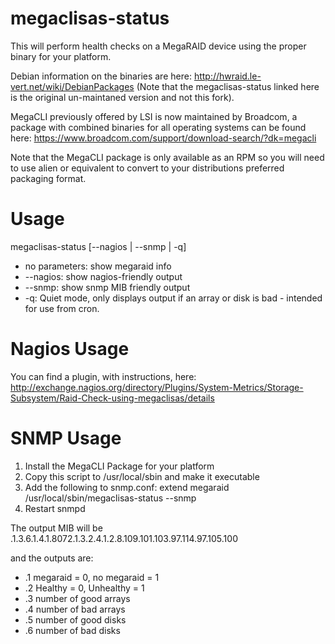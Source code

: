 megaclisas-status
=================

This will perform health checks on a MegaRAID device using the proper binary for your platform.

Debian information on the binaries are here: http://hwraid.le-vert.net/wiki/DebianPackages (Note that the megaclisas-status linked here is the original un-maintaned version and not this fork).

MegaCLI previously offered by LSI is now maintained by Broadcom, a package with combined binaries for all operating systems can be found here: https://www.broadcom.com/support/download-search/?dk=megacli

Note that the MegaCLI package is only available as an RPM so you will need to use alien or equivalent to convert to your distributions preferred packaging format.


Usage
=================

megaclisas-status [--nagios | --snmp | -q]

* no parameters: show megaraid info
* --nagios: show nagios-friendly output
* --snmp: show snmp MIB friendly output
* -q: Quiet mode, only displays output if an array or disk is bad - intended for use from cron.

Nagios Usage
=================

You can find a plugin, with instructions, here: http://exchange.nagios.org/directory/Plugins/System-Metrics/Storage-Subsystem/Raid-Check-using-megaclisas/details

SNMP Usage
=================

1. Install the MegaCLI Package for your platform
2. Copy this script to /usr/local/sbin and make it executable
3. Add the following to snmp.conf: extend megaraid /usr/local/sbin/megaclisas-status --snmp
4. Restart snmpd

The output MIB will be .1.3.6.1.4.1.8072.1.3.2.4.1.2.8.109.101.103.97.114.97.105.100

and the outputs are:

* .1 megaraid = 0, no megaraid = 1
* .2 Healthy = 0, Unhealthy = 1
* .3 number of good arrays
* .4 number of bad arrays
* .5 number of good disks
* .6 number of bad disks

